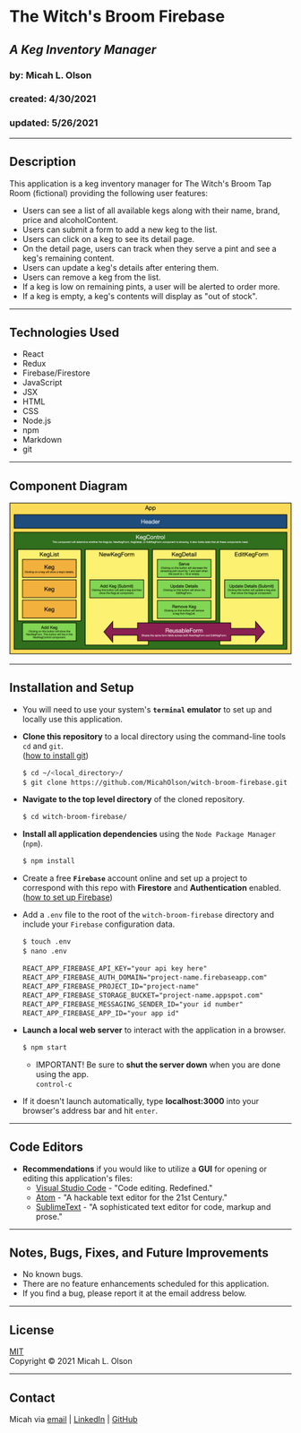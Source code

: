 # The Witch's Broom Firebase
## _A Keg Inventory Manager_
### by: Micah L. Olson
### created: 4/30/2021
### updated: 5/26/2021

--- 

## Description
This application is a keg inventory manager for The Witch's Broom Tap Room (fictional) providing the following user features:  
* Users can see a list of all available kegs along with their name, brand, price and alcoholContent.
* Users can submit a form to add a new keg to the list.
* Users can click on a keg to see its detail page.
* On the detail page, users can track when they serve a pint and see a keg's remaining content.
* Users can update a keg's details after entering them.
* Users can remove a keg from the list.
* If a keg is low on remaining pints, a user will be alerted to order more.
* If a keg is empty, a keg's contents will display as "out of stock".

---

## Technologies Used
* React
* Redux
* Firebase/Firestore
* JavaScript
* JSX
* HTML
* CSS
* Node.js
* npm
* Markdown
* git

---

## Component Diagram
![](./public/witch-broom-diagram.png)

---

## Installation and Setup
* You will need to use your system's **`terminal` emulator** to set up and locally use this application.

* **Clone this repository** to a local directory using the command-line tools `cd` and `git`.  
    ([how to install git](https://www.learnhowtoprogram.com/introduction-to-programming/getting-started-with-intro-to-programming/git-and-github))
  ```bash
  $ cd ~/<local_directory>/
  $ git clone https://github.com/MicahOlson/witch-broom-firebase.git
  ```

* **Navigate to the top level directory** of the cloned repository.  
  ```bash
  $ cd witch-broom-firebase/
  ``` 

* **Install all application dependencies** using the `Node Package Manager` (`npm`).
  ```bash
  $ npm install
  ```

* Create a free **`Firebase`** account online and set up a project to correspond with this repo with **Firestore** and **Authentication** enabled.  
  ([how to set up Firebase](https://www.learnhowtoprogram.com/react/react-with-nosql/setting-up-a-firebase-project))

* Add a `.env` file to the root of the `witch-broom-firebase` directory and include your `Firebase` configuration data.
  ```bash
  $ touch .env
  $ nano .env
  ```
  ```
  REACT_APP_FIREBASE_API_KEY="your api key here"
  REACT_APP_FIREBASE_AUTH_DOMAIN="project-name.firebaseapp.com"
  REACT_APP_FIREBASE_PROJECT_ID="project-name"
  REACT_APP_FIREBASE_STORAGE_BUCKET="project-name.appspot.com"
  REACT_APP_FIREBASE_MESSAGING_SENDER_ID="your id number"
  REACT_APP_FIREBASE_APP_ID="your app id"
  ```

* **Launch a local web server** to interact with the application in a browser.
  ```bash
  $ npm start
  ```

  * IMPORTANT! Be sure to **shut the server down** when you are done using the app.  
    `control-c`

* If it doesn't launch automatically, type **localhost:3000** into your browser's address bar and hit `enter`.

---

## Code Editors
* **Recommendations** if you would like to utilize a **GUI** for opening or editing this application's files:
  * [Visual Studio Code](https://code.visualstudio.com) - "Code editing. Redefined."
  * [Atom](https://atom.io) - "A hackable text editor for the 21st Century."
  * [SublimeText](https://www.sublimetext.com) - "A sophisticated text editor for code, markup and prose."

---

## Notes, Bugs, Fixes, and Future Improvements
* No known bugs.
* There are no feature enhancements scheduled for this application.
* If you find a bug, please report it at the email address below.

---

## License
[MIT](https://choosealicense.com/licenses/mit/)  
Copyright &copy; 2021 Micah L. Olson

---

## Contact
Micah via [email](mailto:micah.olson@protonmail.com) | [LinkedIn](https://www.linkedin.com/in/micah-lewis-olson/) | [GitHub](https://github.com/MicahOlson)
